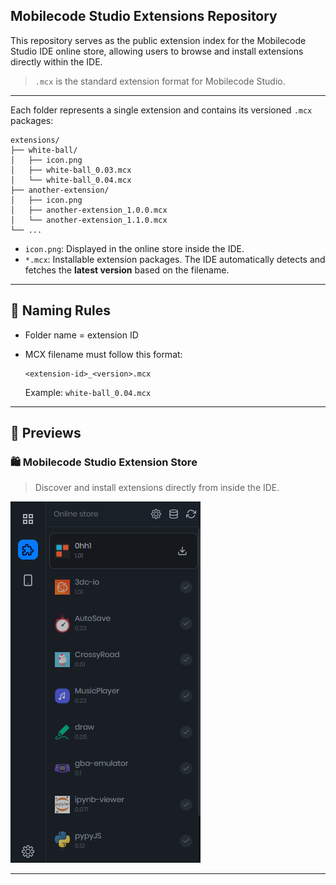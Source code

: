 ## Mobilecode Studio Extensions Repository
This repository serves as the public extension index for the Mobilecode Studio IDE online store, allowing users to browse and install extensions directly within the IDE.

> `.mcx` is the standard extension format for Mobilecode Studio.

---

Each folder represents a single extension and contains its versioned `.mcx` packages:

```
extensions/
├── white-ball/
│   ├── icon.png
│   ├── white-ball_0.03.mcx
│   └── white-ball_0.04.mcx
├── another-extension/
│   ├── icon.png
│   ├── another-extension_1.0.0.mcx
│   └── another-extension_1.1.0.mcx
└── ...
```

* `icon.png`: Displayed in the online store inside the IDE.
* `*.mcx`: Installable extension packages. The IDE automatically detects and fetches the **latest version** based on the filename.

---

## 📌 Naming Rules

* Folder name = extension ID
* MCX filename must follow this format:

  ```
  <extension-id>_<version>.mcx
  ```

  Example: `white-ball_0.04.mcx`

---


## 📸 Previews

### 🛍️ Mobilecode Studio Extension Store

> Discover and install extensions directly from inside the IDE.

![Online Store View](images/online-store.png)

---
